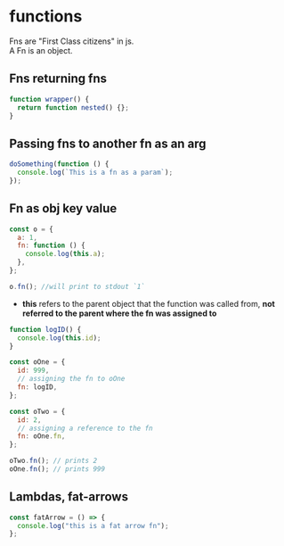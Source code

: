 # functions

Fns are "First Class citizens" in js.  
A Fn is an object.

## Fns returning fns

```js
function wrapper() {
  return function nested() {};
}
```

## Passing fns to another fn as an arg

```js
doSomething(function () {
  console.log(`This is a fn as a param`);
});
```

## Fn as obj key value

```js
const o = {
  a: 1,
  fn: function () {
    console.log(this.a);
  },
};

o.fn(); //will print to stdout `1`
```

- **this** refers to the parent object that the function was called from, **not referred to the parent where the fn was assigned to**

```js
function logID() {
  console.log(this.id);
}

const oOne = {
  id: 999,
  // assigning the fn to oOne
  fn: logID,
};

const oTwo = {
  id: 2,
  // assigning a reference to the fn
  fn: oOne.fn,
};

oTwo.fn(); // prints 2
oOne.fn(); // prints 999
```

## Lambdas, fat-arrows

```js
const fatArrow = () => {
  console.log("this is a fat arrow fn");
};
```
